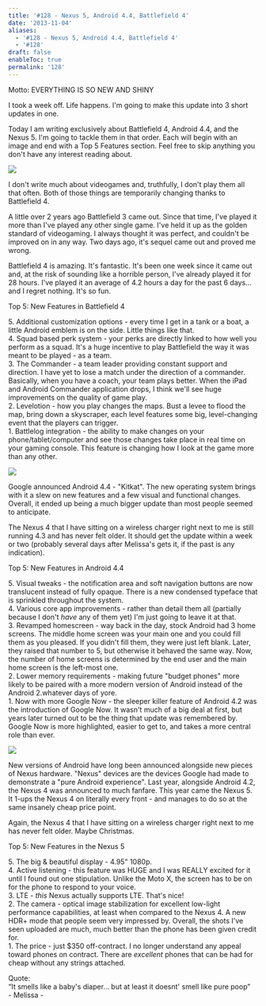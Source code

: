 ```yaml
---
title: '#128 - Nexus 5, Android 4.4, Battlefield 4'
date: '2013-11-04'
aliases:
  - '#128 - Nexus 5, Android 4.4, Battlefield 4'
  - '#128'
draft: false
enableToc: true
permalink: '128'
---
```


Motto: EVERYTHING IS SO NEW AND SHINY

  
I took a week off. Life happens. I'm going to make this update into 3 short updates in one.  

Today I am writing exclusively about Battlefield 4, Android 4.4, and the Nexus 5\. I'm going to tackle them in that order. Each will begin with an image and end with a Top 5 Features section. Feel free to skip anything you don't have any interest reading about.

  
[![](assets/128-1.jpg)](http://4.bp.blogspot.com/-ue3DId-ccLc/UnKw9K0uyXI/AAAAAAABCeQ/xWc-MT2w1L4/s1600/%23128+-+Battlefield+4.jpg)

  
I don't write much about videogames and, truthfully, I don't play them all that often. Both of those things are temporarily changing thanks to Battlefield 4\. 

  
A little over 2 years ago Battlefield 3 came out. Since that time, I've played it more than I've played any other single game. I've held it up as the golden standard of videogaming. I always thought it was perfect, and couldn't be improved on in any way. Two days ago, it's sequel came out and proved me wrong.

  
Battlefield 4 is amazing. It's fantastic. It's been one week since it came out and, at the risk of sounding like a horrible person, I've already played it for 28 hours. I've played it an average of 4.2 hours a day for the past 6 days... and I regret nothing. It's so fun.

  
Top 5: New Features in Battlefield 4

5\. Additional customization options - every time I get in a tank or a boat, a little Android emblem is on the side. Little things like that.  
4\. Squad based perk system - your perks are directly linked to how well you perform as a squad. It's a huge incentive to play Battlefield the way it was meant to be played - as a team.  
3\. The Commander - a team leader providing constant support and direction. I have yet to lose a match under the direction of a commander. Basically, when you have a coach, your team plays better. When the iPad and Android Commander application drops, I think we'll see huge improvements on the quality of game play.  
2\. Levelotion - how you play changes the maps. Bust a levee to flood the map, bring down a skyscraper, each level features some big, level-changing event that the players can trigger.  
1\. Battlelog integration _\-_ the ability to make changes on your phone/tablet/computer and see those changes take place in real time on your gaming console. This feature is changing how I look at the game more than any other.  
  
  
[![](assets/128-2.jpg)](http://2.bp.blogspot.com/-UbXxv9NXb8o/UnKxLMmfk5I/AAAAAAABCeY/U%5F3WLh49%5Fv0/s1600/%23128+-+Android+4.4.jpg)

  
Google announced Android 4.4 - "Kitkat". The new operating system brings with it a slew on new features and a few visual and functional changes. Overall, it ended up being a much bigger update than most people seemed to anticipate.   
  
The Nexus 4 that I have sitting on a wireless charger right next to me is still running 4.3 and has never felt older. It should get the update within a week or two (probably several days after Melissa's gets it, if the past is any indication).  
  
  
Top 5: New Features in Android 4.4

5\. Visual tweaks - the notification area and soft navigation buttons are now translucent instead of fully opaque. There is a new condensed typeface that is sprinkled throughout the system.  
4\. Various core app improvements - rather than detail them all (partially because I don't _have_ any of them yet) I'm just going to leave it at that.  
3\. Revamped homescreen - way back in the day, stock Android had 3 home screens. The middle home screen was your main one and you could fill them as you pleased. If you didn't fill them, they were just left blank. Later, they raised that number to 5, but otherwise it behaved the same way. Now, the number of home screens is determined by the end user and the main home screen is the left-most one.  
2\. Lower memory requirements - making future "budget phones" more likely to be paired with a more modern version of Android instead of the Android 2.whatever days of yore.  
1\. Now with more Google Now - the sleeper killer feature of Android 4.2 was the introduction of Google Now. It wasn't much of a big deal at first, but years later turned out to be the thing that update was remembered by. Google Now is more highlighted, easier to get to, and takes a more central role than ever.  
  
  
[![](assets/128-3.jpg)](http://2.bp.blogspot.com/-ai4vFt4%5FnJo/UnKxVCpOa4I/AAAAAAABCeg/7kSkD6rEt7I/s1600/%23128+-+Nexus+5.webp)
  
  
New versions of Android have long been announced alongside new pieces of Nexus hardware. "Nexus" devices are the devices Google had made to demonstrate a "pure Android experience". Last year, alongside Android 4.2, the Nexus 4 was announced to much fanfare. This year came the Nexus 5\. It 1-ups the Nexus 4 on literally every front - and manages to do so at the same insanely cheap price point.  
  
Again, the Nexus 4 that I have sitting on a wireless charger right next to me has never felt older. Maybe Christmas.
  
  
Top 5: New Features in the Nexus 5

5\. The big & beautiful display - 4.95" 1080p.  
4\. Active listening - this feature was HUGE and I was REALLY excited for it until I found out one stipulation. Unlike the Moto X, the screen has to be on for the phone to respond to your voice.  
3\. LTE - _this_ Nexus actually supports LTE. That's nice!  
2\. The camera - optical image stabilization for excellent low-light performance capabilities, at least when compared to the Nexus 4\. A new HDR+ mode that people seem very impressed by. Overall, the shots I've seen uploaded are much, much better than the phone has been given credit for.  
1\. The price - just $350 off-contract. I no longer understand any appeal toward phones on contract. There are _excellent_ phones that can be had for cheap without any strings attached.  
  
Quote:   
“It smells like a baby's diaper... but at least it doesnt' smell like pure poop”  
\- Melissa -
